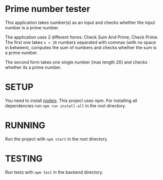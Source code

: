 # Prime number tester

This application takes number(s) as an input and checks whether the input number is a prime number.

The application uses 2 different forms: Check Sum And Prime, Check Prime. The first one takes `n < 20` numbers separated with commas (with no space in between), computes the sum of numbers and checks whether the sum is a prime number.

The second form takes one single number (max length 20) and checks whether its a prime number.

# SETUP

You need to install [nodejs](https://nodejs.org/en/). This project uses npm. For installing all dependencies run `npm run install-all` in the root directory.

# RUNNING

Run the project with `npm start` in the root directory.

# TESTING

Run tests with `npm test` in the backend directory.

